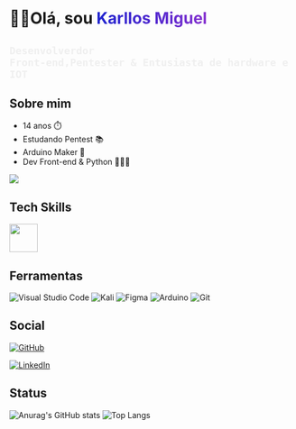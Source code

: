 
<link rel="stylesheet" href="https://cdn.jsdelivr.net/gh/devicons/devicon@v2.15.1/devicon.min.css">
          
<style>
    .name{
        background: #1D23CF;
    background: linear-gradient(to right, #1D23CF 0%, #8530CF 100%);
    -webkit-background-clip: text;
    -webkit-text-fill-color: transparent;
    font-weight:bold;

    }
    code{
        color:#eeee;
        
    }
    .tech{
        font-size:50px;
        
    }
    .Socia{
        display:flex;
        width:auto;
    }
</style>

# 👋🏻Olá, sou <span class="name"> Karllos Miguel </span>
## <code>Desenvolverdor Front-end,Pentester & Entusiasta de hardware e IOT </code>
 <div>

## Sobre mim
<ul>
  <li>14 anos ⏱️</li>
  <li>Estudando Pentest 📚</li>
  <li>Arduino Maker 🤖</li>
  <li>Dev Front-end & Python 👨🏻‍💻</li>
</ul>
<img src="https://devpy.com.br/media/posts_img/pixel-jeff-clipa-s.gif"/>

## Tech Skills
<div  class="tech">
<i class="devicon-html5-plain colored"></i>
<i class="devicon-css3-plain colored"></i>
<i class="devicon-javascript-plain colored"></i>
<i class="devicon-react-original colored"></i>
<i class="devicon-arduino-plain colored"></i> 
<img src="https://cdn.jsdelivr.net/gh/devicons/devicon/icons/python/python-original.svg" height="50px"/>
</div>

## Ferramentas
![Visual Studio Code](https://img.shields.io/badge/Visual%20Studio%20Code-0078d7.svg?style=for-the-badge&logo=visual-studio-code&logoColor=white)
![Kali](https://img.shields.io/badge/Kali-268BEE?style=for-the-badge&logo=kalilinux&logoColor=white)
![Figma](https://img.shields.io/badge/figma-%23F24E1E.svg?style=for-the-badge&logo=figma&logoColor=white)
![Arduino](https://img.shields.io/badge/-Arduino-00979D?style=for-the-badge&logo=Arduino&logoColor=white)
![Git](https://img.shields.io/badge/git-%23F05033.svg?style=for-the-badge&logo=git&logoColor=white)


## Social
<div class="Social">
<a href="https://github.com/KarllosMiguel">

![GitHub](https://img.shields.io/badge/github-%23121011.svg?style=for-the-badge&logo=github&logoColor=white)
</a>

 <a href="https://www.linkedin.com/in/karllos-miguel-732361238/">

![LinkedIn](https://img.shields.io/badge/linkedin-%230077B5.svg?style=for-the-badge&logo=linkedin&logoColor=white)
</a>


## Status
![Anurag's GitHub stats](https://github-readme-stats.vercel.app/api?username=KarllosMiguel&show_icons=true&theme=transparent)
![Top Langs](https://github-readme-stats.vercel.app/api/top-langs/?username=KarllosMiguel&layout=compact&theme=transparent)
